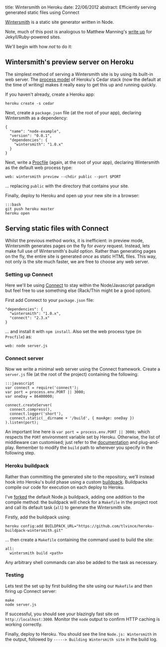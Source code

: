 title: Wintersmith on Heroku
date: 22/06/2012
abstract: Efficiently serving generated static files using Connect

[Wintersmith][] is a static site generator written in Node.

Note, much of this post is analogous to Matthew Manning's [write up][mm] for
Jekyll/Ruby-powered sites.

We'll begin with how *not* to do it:

## Wintersmith's preview server on Heroku

The simplest method of serving a Wintersmith site is by using its built-in web
server. The [process model][pm] of Heroku's Cedar stack (now the default at the
time of writing) makes it really easy to get this up and running quickly.

If you haven't already, create a Heroku app:

    heroku create -s cedar

Next, create a `package.json` file (at the root of your app), declaring
Wintersmith as a dependency:

    {
      "name": "node-example",
      "version": "0.0.1",
      "dependencies": {
        "wintersmith": "1.0.x"
      }
    }

Next, write a [Procfile][] (again, at the root of your app), declaring
Wintersmith as the default web process type:

    web: wintersmith preview --chdir public --port $PORT

... replacing `public` with the directory that contains your site.

Finally, deploy to Heroku and open up your new site in a browser:

    :::bash
    git push heroku master
    heroku open

## Serving static files with Connect

Whilst the previous method works, it is inefficient: in preview mode,
Wintersmith generates pages on the fly for *every* request. Instead, lets make
full use of Wintersmith's *build* option. Rather than generating pages on the
fly, the entire site is generated *once* as static HTML files. This way, not
only is the site much faster, we are free to choose any web server.

### Setting up Connect

Here we'll be using [Connect][] to stay within the Node/Javascript paradigm but
feel free to use something else (Rack/Thin might be a good option).

First add Connect to your `package.json` file:

    "dependencies": {
      "wintersmith": "1.0.x",
      "connect": "2.3.x"
    }

... and install it with `npm install`. Also set the web process type (in
`Procfile`) as:

    web: node server.js

### Connect server

Now we write a minimal web server using the Connect framework. Create a
`server.js` file (at the root of the project) containing the following:

    :::javascript
    var connect = require('connect');
    var port = process.env.PORT || 3000;
    var oneDay = 86400000;

    connect.createServer(
      connect.compress(),
      connect.logger('short'),
      connect.static(__dirname + '/build', { maxAge: oneDay })
    ).listen(port);

An important line here is `var port = process.env.PORT || 3000;` which respects
the `PORT` environment variable set by Heroku. Otherwise, the list of middleware
can customised; just refer to the [documentation][connect] and plug-and-play.
Remember to modify the `build` path to wherever you specify in the following
step.

### Heroku buildpack

Rather than committing the generated site to the repository, we'll instead hook
into Heroku's build phase using a custom [buildpack][]. Buildpacks compile our
code for execution on each deploy to Heroku.

I've [forked][buildpackws] the default Node.js buildpack, adding one addition to
the compile method: the buildpack will check for a `Makefile` in the project
root and call its default task (`all`) to generate the Wintersmith site.

Firstly, add the buildpack using:

    heroku config:add BUILDPACK_URL="https://github.com/tlvince/heroku-buildpack-wintersmith.git"

... then create a `Makefile` containing the command used to build the site:

    all:
      wintersmith build <path>

Any arbitrary shell commands can also be added to the task as necessary.

### Testing

Lets test the set up by first building the site using our `Makefile` and then
firing up Connect server:

    make
    node server.js

If successful, you should see your blazingly fast site on
`http://localhost:3000`. Monitor the `node` output to confirm HTTP caching is
working correctly.

Finally, deploy to Heroku. You should see the line `Node.js: Wintersmith` in the
output, followed by `-----> Building Wintersmith site` in the build log.

  [mm]: http://www.mwmanning.com/2011/11/29/Run-Your-Jekyll-Site-On-Heroku.html
  [pm]: https://devcenter.heroku.com/articles/cedar#process_model
  [connect]: http://www.senchalabs.org/connect/
  [procfile]: https://devcenter.heroku.com/articles/procfile
  [buildpack]: https://devcenter.heroku.com/articles/buildpacks
  [buildpackws]: https://github.com/tlvince/heroku-buildpack-wintersmith
  [wintersmith]: http://jnordberg.github.com/wintersmith/
